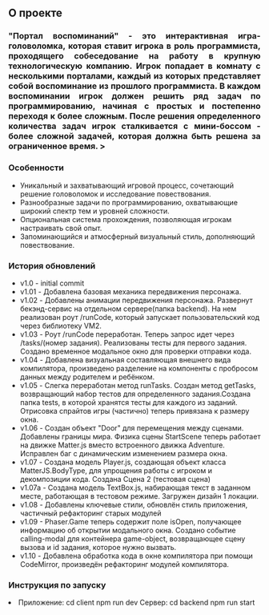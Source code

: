 <!-- ABOUT THE PROJECT -->

## О проекте

<h3 align="justify">"Портал воспоминаний" - это интерактивная игра-головоломка, которая ставит игрока в роль программиста, проходящего собеседование на работу в крупную технологическую компанию. Игрок попадает в комнату с несколькими порталами, каждый из которых представляет собой воспоминание из прошлого программиста. В каждом воспоминании игрок должен решить ряд задач по программированию, начиная с простых и постепенно переходя к более сложным. После решения определенного количества задач игрок сталкивается с мини-боссом - более сложной задачей, которая должна быть решена за ограниченное время.
></h3>

### Особенности

<ul>
  <li>Уникальный и захватывающий игровой процесс, сочетающий решение головоломок и исследование повествования.</li> 
  <li>Разнообразные задачи по программированию, охватывающие широкий спектр тем и уровней сложности.</li> 
  <li>Опциональная система прохождения, позволяющая игрокам настраивать свой опыт.</li> 
  <li>Запоминающийся и атмосферный визуальный стиль, дополняющий повествование.</li> 
</ul>

### История обновлений

<ul>
  <li>v1.0 - initial commit</li> 
  <li>v1.01 - Добавлена базовая механика передвижения персонажа.</li> 
  <li>v1.02 - Добавлены анимации передвижения персонажа. Развернут бекэнд-сервис на отдельном сервере(папка backend). На нем реализован роут /runCode, который запускает пользовательский код через библиотеку VM2.</li> 
  <li>v1.03 - Роут /runCode переработан. Теперь запрос идет через /tasks/(номер задания). Реализованы тесты для первого задания. Создано временное модальное окно для проверки отправки кода.</li> 
  <li>v1.04 - Добавлена визуальная составляющая внешнего вида компилятора, произведено разделение на компоненты с пробросом данных между родителем и ребёнком.</li> 
  <li>v1.05 - Слегка переработан метод runTasks. Создан метод getTasks, возвращающий набор тестов для определенного задания.Создана папка tests, в которой хранятся тесты для каждого из заданий. Отрисовка спрайтов игры (частично) теперь привязана к размеру окна. </li> 
  <li>v1.06 - Создан объект "Door" для перемещения между сценами. Добавлены границы мира. Физика сцены StartScene теперь работает на движке Matter.js вместо встроенного движка Adventure. Исправлен баг с динамическим изменением размера окна. </li>
  <li>v1.07 - Создана модель Player.js, создающая объект класса MatterJS.BodyType, для упрощения работы с игроком и декомпозиции кода. Создана Сцена 2 (тестовая сцена) </li>
  <li>v1.07a - Создана модель TextBox.js, набирающая текст в заданном месте, работающая в тестовом режиме. Загружен дизайн 1 локации. </li> 
  <li>v1.08 - Добавлены ключевые стили, обновлён стиль приложения, частичный рефакторинг старых модулей </li> 
  <li>v1.09 - Phaser.Game теперь содержит поле isOpen, получающее информацию об открытии модального окна. Создано событие calling-modal для контейнера game-object, возвращающее сцену вызова и id задания, которое нужно вызвать. </li> 
    <li>v1.10 - Добавлена обработка кода в окне компилятора при помощи CodeMirror, произведён рефакторинг модулей компилятора. </li> 
  </ul>

### Инструкция по запуску

<li>Приложение: 
cd client
npm run dev
Сервер: 
cd backend
npm run start</li>
